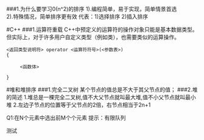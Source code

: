 ###1.为什么要学习0(n^2)的排序
1).编程简单，易于实现，简单情景首选</br>
2).特殊情况，简单排序更有效
代表：1)选择排序 2)插入排序


#C++
###1.运算符重载
C++中预定义的运算符的操作对象只能是基本数据类型。但实际上，对于许多用户自定义类型（例如类），也需要类似的运算操作。

```
<返回类型说明符> operator <运算符符号>(<参数表>)
{

     <函数体>

}
```

#堆和堆排序
###1.完全二叉树
某个节点的值总是不大于其父节点的值；
###2.堆的简述
1.堆总是一棵完全二叉树,值不大父节点就叫最大堆,值不小父节点就叫最小堆
2.左边子节点的位置等于父节点的2倍，右节点相当于2n+1


Q1:在N个元素中选出前M个个元素
提示：有限队列

测试
